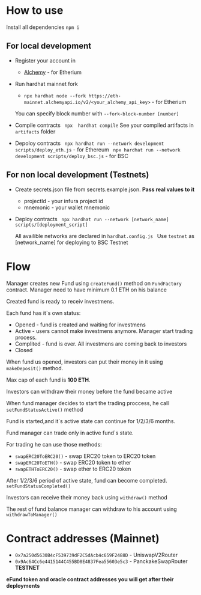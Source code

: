 # How to use

Install all dependencies
    ```npm i```

## For local development
- Register your account in
    - [Alchemy](https://www.alchemy.com/) - for Etherium 

- Run hardhat mainnet fork
    - ``` npx hardhat node --fork https://eth-mainnet.alchemyapi.io/v2/<your_alchemy_api_key> ``` - for Etherium

    You can specify block number with ```--fork-block-number [number]```

- Compile contracts
    ``` npx  hardhat compile```
    See your compiled artifacts in ```artifacts``` folder

- Depoloy contracts
    ``` npx hardhat run --network development scripts/deploy_eth.js``` - for Ethereum
    ``` npx hardhat run --network development scripts/deploy_bsc.js``` - for BSC

## For non local development (Testnets)
- Create secrets.json file from secrets.example.json. **Pass real values to it**
    - projectId - your infura project id
    - mnemonic - your wallet mnemonic
- Deploy contracts
    ``` npx hardhat run --network [network_name] scripts/[deployment_script]```
    
    All availible networks are declared in ```hardhat.config.js ```
    Use ```testnet``` as [network_name] for deploying to BSC Testnet

# Flow

Manager creates new Fund using ```createFund()``` method on ```FundFactory``` contract. Manager need to have minimum 0.1 ETH on his balance

Created fund is ready to receiv investmens. 

Each fund has it`s own status:
   - Opened - fund is created and waiting for investmens
   - Active - users cannot make investmens anymore. Manager start trading process.
   - Complited - fund is over. All investmens are coming back to investors
   - Closed

When fund us opened, investors can put their money in it using ```makeDeposit()``` method.

Max cap of each fund is **100 ETH**.

Investors can withdraw their money before the fund became active

When fund manager decides to start the trading proccess, he call ```setFundStatusActive()``` method

Fund is started,and it`s active state can continue for 1/2/3/6 months.

Fund manager can trade only in active fund`s state.

For trading he can use those methods:
- ```swapERC20ToERC20()``` - swap ERC20 token to ERC20 token
- ```swapERC20ToETH()``` - swap ERC20 token to ether
- ```swapETHToERC20()``` - swap ether to ERC20 token

After 1/2/3/6 period of active state, fund can become completed. ```setFundStatusCompleted()```

Investors can receive their money back using ```withdraw()``` method

The rest of fund balance manager can withdraw to his account using ```withdrawToManager()```


# Contract addresses (Mainnet)
- ``` 0x7a250d5630B4cF539739dF2C5dAcb4c659F2488D ``` - UniswapV2Router
- ``` 0x9Ac64Cc6e4415144C455BD8E4837Fea55603e5c3 ``` - PanckakeSwapRouter **TESTNET**


**eFund token and oracle contract addresses you will get after their deployments**
